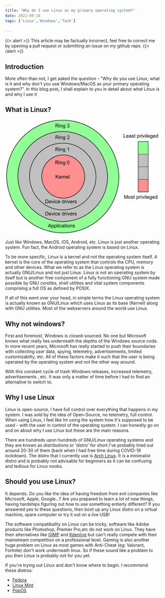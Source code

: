 ```yaml
---
title: "Why do I use Linux as my primary operating system?"
date: 2022-09-18
tags: ['Linux','Windows','Tech']

---
```


{{< alert >}}
This article may be factually incorrect, feel free to correct me by opening a pull request or submitting an issue on my github repo. 
{{< /alert >}}

## Introduction
More often than not, I get asked the question - "Why do you use Linux, what is it and why don't you use Windows/MacOS as your primary operating system?". In this blog post, I shall explain to you in detail about what Linux is and why I use it 

## What is Linux?

![Operating System Levels](os-levels.png "Operating System Levels")

Just like Windows, MacOS, iOS, Android, etc. Linux is just another operating system. Fun fact, the Android operating system is based on Linux.

To be more specific, Linux is a kernel and not the operating system itself. A kernel is the core of the operating system that controls the CPU, memory and other devices. What we refer to as the Linux operating system is actually GNU/Linux and not just Linux. Linux is not an operating system by itself but is another free component of a fully functioning GNU system made possible by GNU corelibs, shell utilities and vital system components comprising a full OS as defined by POSIX.

If all of this went over your head, in simple terms the Linux operating system is actually known as GNU/Linux which uses Linux as its base (Kernel) along with GNU utilities. Most of the webservers around the world use Linux. 

## Why not windows?

First and foremost, Windows is closed-sourced. No one but Microsoft knows what really lies underneath the depths of the Windows source code. In more recent years, Microsoft has really started to push their boundaries with collecting user data, spying, telemetry, advertisements, limited customizabilty, etc. All of these factors make it such that the user is being operated by the operating system and not the other way around. 

With this constant cycle of trash Windows releases, increased telemetry, advertisements , etc. It was only a matter of time before I had to find an alternative to switch to.


## Why I use Linux
Linux is open-source, I have full control over everything that happens in my system. I was sold by the idea of Open-Source, no telemetry, full control. When using Linux, I feel like Im using the system how it's supposed to be used - with the user in control of the operating system. I can honestly go on and on about why I use Linux but these are the main reasons.

There are hundreds upon hundreds of GNU/Linux operating systems and they are known as distributions or 'distro' for short.I've probably tried out around 20-30 of them (back when I had free time during COVID-19 lockdown). The distro that I currently use is [Arch Linux](https://archlinux.org/). It is a minimalist distro and is probably not advisable for beginners as it can be confusing and tedious for Linux noobs. 

## Should you use Linux?
It depends. Do you like the idea of having freedom from evil companies like Microsoft, Apple, Google...? Are you prepared to learn a lot of new things, having hardships figuring out how to use something entierly different? If you answered yes to these questions, then boot up any Linux distro on a virtual machine, spare computer or try it out on a live USB!

The software compatibality on Linux can be tricky, software like Adobe products like Photoshop, Premier Pro,etc do not work on Linux. They have their alternatives like [GIMP](https://www.gimp.org/) and [Kdenlive](https://kdenlive.org/) but can't really compete with their mainstream competition on a professional level. Gaming is also another huge problem on Linux as most games with Anti-Cheat (eg: Valorant, Fortnite) don't work underneath linux. So if these sound like a problem to you then Linux is probably not for you yet.

If you're trying out Linux and don't know where to begin. I recommend these distros:
- [Fedora](https://getfedora.org/)
- [Linux Mint](https://linuxmint.com/)
- [PopOS](https://pop.system76.com/)
